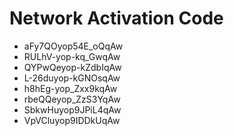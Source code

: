 # Network Activation Code
* aFy7QOyop54E_oQqAw
* RULhV-yop-kq_GwqAw
* QYPwQeyop-kZdbIqAw
* L-26duyop-kGNOsqAw
* h8hEg-yop_Zxx9kqAw
* rbeQQeyop_ZzS3YqAw
* SbkwHuyop9JPiL4qAw
* VpVCluyop9IDDkUqAw